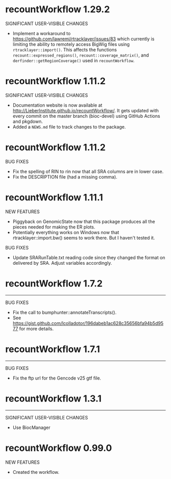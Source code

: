 # recountWorkflow 1.29.2

SIGNIFICANT USER-VISIBLE CHANGES

* Implement a workaround to https://github.com/lawremi/rtracklayer/issues/83
which currently is limiting the ability to remotely access BigWig files using
`rtracklayer::import()`. This affects the functions
`recount::expressed_regions()`, `recount::coverage_matrix()`, and
`derfinder::getRegionCoverage()` used in `recountWorkflow`.

# recountWorkflow 1.11.2

SIGNIFICANT USER-VISIBLE CHANGES

* Documentation website is now available at
http://LieberInstitute.github.io/recountWorkflow/. It gets updated with every
commit on the master branch (bioc-devel) using GitHub Actions and pkgdown.
* Added a `NEWS.md` file to track changes to the package.

# recountWorkflow 1.11.2


BUG FIXES

* Fix the spelling of RIN to rin now that all SRA columns are in lower case.
* Fix the DESCRIPTION file (had a missing comma).


# recountWorkflow 1.11.1


NEW FEATURES

* Piggyback on GenomicState now that this package produces all the pieces
        needed for making the ER plots.
* Potentially everything works on Windows now that rtracklayer::import.bw()
        seems to work there. But I haven't tested it.

BUG FIXES

* Update SRARunTable.txt reading code since they changed the format on
        delivered by SRA. Adjust variables accordingly.

# recountWorkflow 1.7.2
------------------------

BUG FIXES

* Fix the call to bumphunter::annotateTranscripts().
* See https://gist.github.com/lcolladotor/196dabeb1ac628c35656bfa94b5d9577 for more details.


# recountWorkflow 1.7.1
------------------------

BUG FIXES

* Fix the ftp url for the Gencode v25 gtf file.


# recountWorkflow 1.3.1
------------------------

SIGNIFICANT USER-VISIBLE CHANGES

* Use BiocManager
    
# recountWorkflow 0.99.0


NEW FEATURES

* Created the workflow.
